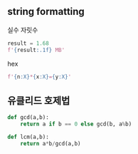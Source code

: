 string formatting
-----------------

실수 자릿수
```python
result = 1.68
f'{result:.1f} MB'   
```

hex
```python
f'{n:X}*{x:X}={y:X}'
```

유클리드 호제법
-----------
```python
def gcd(a,b):
    return a if b == 0 else gcd(b, a%b)

def lcm(a,b):
    return a*b/gcd(a,b)
```